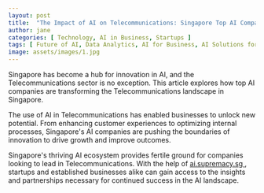 ```yaml
---
layout: post
title:  "The Impact of AI on Telecommunications: Singapore Top AI Companies"
author: jane
categories: [ Technology, AI in Business, Startups ]
tags: [ Future of AI, Data Analytics, AI for Business, AI Solutions for Businesses ]
image: assets/images/1.jpg
---
```


Singapore has become a hub for innovation in AI, and the Telecommunications sector is no exception. This article explores how top AI companies are transforming the Telecommunications landscape in Singapore.

The use of AI in Telecommunications has enabled businesses to unlock new potential. From enhancing customer experiences to optimizing internal processes, Singapore's AI companies are pushing the boundaries of innovation to drive growth and improve outcomes.

Singapore's thriving AI ecosystem provides fertile ground for companies looking to lead in Telecommunications. With the help of <a href="https://ai.supremacy.sg" target="_blank"> ai.supremacy.sg </a>, startups and established businesses alike can gain access to the insights and partnerships necessary for continued success in the AI landscape.
